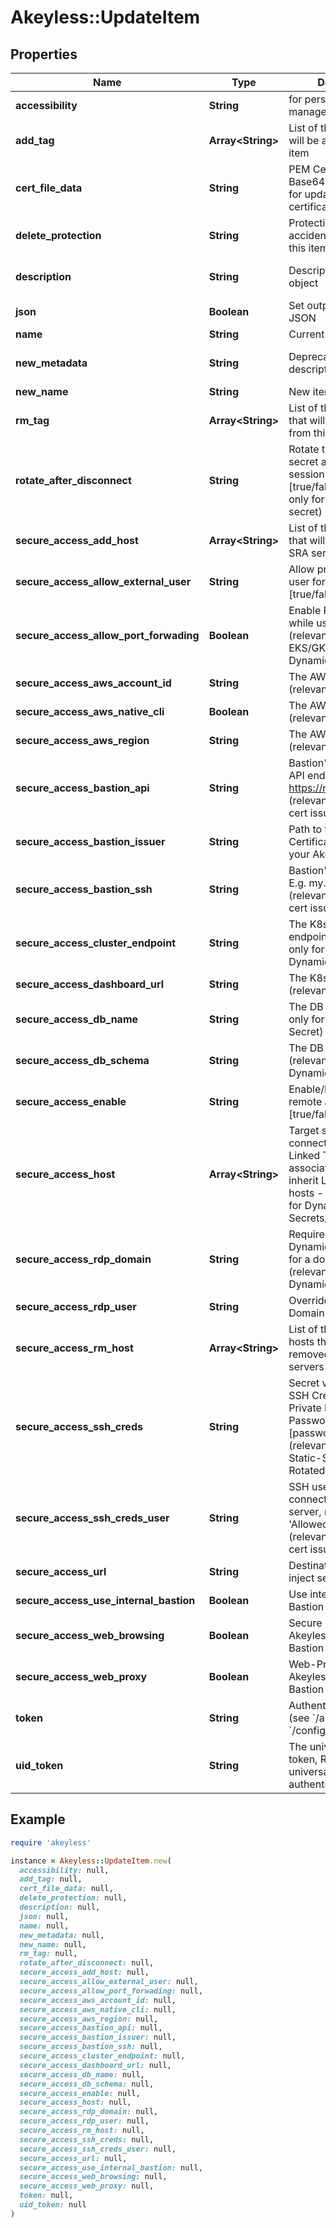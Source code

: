 # Akeyless::UpdateItem

## Properties

| Name | Type | Description | Notes |
| ---- | ---- | ----------- | ----- |
| **accessibility** | **String** | for personal password manager | [optional][default to &#39;regular&#39;] |
| **add_tag** | **Array&lt;String&gt;** | List of the new tags that will be attached to this item | [optional] |
| **cert_file_data** | **String** | PEM Certificate in a Base64 format. Used for updating RSA keys&#39; certificates. | [optional] |
| **delete_protection** | **String** | Protection from accidental deletion of this item [true/false] | [optional] |
| **description** | **String** | Description of the object | [optional][default to &#39;default_metadata&#39;] |
| **json** | **Boolean** | Set output format to JSON | [optional][default to false] |
| **name** | **String** | Current item name |  |
| **new_metadata** | **String** | Deprecated - use description | [optional][default to &#39;default_metadata&#39;] |
| **new_name** | **String** | New item name | [optional] |
| **rm_tag** | **Array&lt;String&gt;** | List of the existent tags that will be removed from this item | [optional] |
| **rotate_after_disconnect** | **String** | Rotate the value of the secret after SRA session ends [true/false] (relevant only for Rotated-secret) | [optional][default to &#39;false&#39;] |
| **secure_access_add_host** | **Array&lt;String&gt;** | List of the new hosts that will be attached to SRA servers host | [optional] |
| **secure_access_allow_external_user** | **String** | Allow providing external user for a domain users [true/false] | [optional] |
| **secure_access_allow_port_forwading** | **Boolean** | Enable Port forwarding while using CLI access (relevant only for EKS/GKE/K8s Dynamic-Secret) | [optional] |
| **secure_access_aws_account_id** | **String** | The AWS account id (relevant only for aws) | [optional] |
| **secure_access_aws_native_cli** | **Boolean** | The AWS native cli (relevant only for aws) | [optional] |
| **secure_access_aws_region** | **String** | The AWS region (relevant only for aws) | [optional] |
| **secure_access_bastion_api** | **String** | Bastion&#39;s SSH control API endpoint. E.g. https://my.bastion:9900 (relevant only for ssh cert issuer) | [optional] |
| **secure_access_bastion_issuer** | **String** | Path to the SSH Certificate Issuer for your Akeyless Bastion | [optional] |
| **secure_access_bastion_ssh** | **String** | Bastion&#39;s SSH server. E.g. my.bastion:22 (relevant only for ssh cert issuer) | [optional] |
| **secure_access_cluster_endpoint** | **String** | The K8s cluster endpoint URL (relevant only for EKS/GKE/K8s Dynamic-Secret) | [optional] |
| **secure_access_dashboard_url** | **String** | The K8s dashboard url (relevant only for k8s) | [optional] |
| **secure_access_db_name** | **String** | The DB name (relevant only for DB Dynamic-Secret) | [optional] |
| **secure_access_db_schema** | **String** | The DB schema (relevant only for DB Dynamic-Secret) | [optional] |
| **secure_access_enable** | **String** | Enable/Disable secure remote access [true/false] | [optional] |
| **secure_access_host** | **Array&lt;String&gt;** | Target servers for connections (In case of Linked Target association, host(s) will inherit Linked Target hosts - Relevant only for Dynamic Secrets/producers) | [optional] |
| **secure_access_rdp_domain** | **String** | Required when the Dynamic Secret is used for a domain user (relevant only for RDP Dynamic-Secret) | [optional] |
| **secure_access_rdp_user** | **String** | Override the RDP Domain username | [optional] |
| **secure_access_rm_host** | **Array&lt;String&gt;** | List of the existent hosts that will be removed from SRA servers host | [optional] |
| **secure_access_ssh_creds** | **String** | Secret values contains SSH Credentials, either Private Key or Password [password/private-key] (relevant only for Static-Secret or Rotated-secret) | [optional] |
| **secure_access_ssh_creds_user** | **String** | SSH username to connect to target server, must be in &#39;Allowed Users&#39; list (relevant only for ssh cert issuer) | [optional] |
| **secure_access_url** | **String** | Destination URL to inject secrets | [optional] |
| **secure_access_use_internal_bastion** | **Boolean** | Use internal SSH Bastion | [optional] |
| **secure_access_web_browsing** | **Boolean** | Secure browser via Akeyless Web Access Bastion | [optional][default to false] |
| **secure_access_web_proxy** | **Boolean** | Web-Proxy via Akeyless Web Access Bastion | [optional][default to false] |
| **token** | **String** | Authentication token (see &#x60;/auth&#x60; and &#x60;/configure&#x60;) | [optional] |
| **uid_token** | **String** | The universal identity token, Required only for universal_identity authentication | [optional] |

## Example

```ruby
require 'akeyless'

instance = Akeyless::UpdateItem.new(
  accessibility: null,
  add_tag: null,
  cert_file_data: null,
  delete_protection: null,
  description: null,
  json: null,
  name: null,
  new_metadata: null,
  new_name: null,
  rm_tag: null,
  rotate_after_disconnect: null,
  secure_access_add_host: null,
  secure_access_allow_external_user: null,
  secure_access_allow_port_forwading: null,
  secure_access_aws_account_id: null,
  secure_access_aws_native_cli: null,
  secure_access_aws_region: null,
  secure_access_bastion_api: null,
  secure_access_bastion_issuer: null,
  secure_access_bastion_ssh: null,
  secure_access_cluster_endpoint: null,
  secure_access_dashboard_url: null,
  secure_access_db_name: null,
  secure_access_db_schema: null,
  secure_access_enable: null,
  secure_access_host: null,
  secure_access_rdp_domain: null,
  secure_access_rdp_user: null,
  secure_access_rm_host: null,
  secure_access_ssh_creds: null,
  secure_access_ssh_creds_user: null,
  secure_access_url: null,
  secure_access_use_internal_bastion: null,
  secure_access_web_browsing: null,
  secure_access_web_proxy: null,
  token: null,
  uid_token: null
)
```

